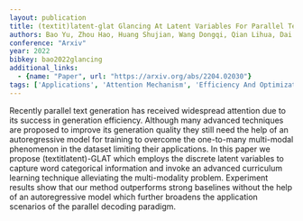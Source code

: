 ```yaml
---
layout: publication
title: (textit)latent-glat Glancing At Latent Variables For Parallel Text Generation
authors: Bao Yu, Zhou Hao, Huang Shujian, Wang Dongqi, Qian Lihua, Dai Xinyu, Chen Jiajun, Li Lei
conference: "Arxiv"
year: 2022
bibkey: bao2022glancing
additional_links:
  - {name: "Paper", url: "https://arxiv.org/abs/2204.02030"}
tags: ['Applications', 'Attention Mechanism', 'Efficiency And Optimization', 'GPT', 'Language Modeling', 'Model Architecture', 'Pretraining Methods', 'Training Techniques']
---
```

Recently parallel text generation has received widespread attention due to its success in generation efficiency. Although many advanced techniques are proposed to improve its generation quality they still need the help of an autoregressive model for training to overcome the one-to-many multi-modal phenomenon in the dataset limiting their applications. In this paper we propose (textitlatent)-GLAT which employs the discrete latent variables to capture word categorical information and invoke an advanced curriculum learning technique alleviating the multi-modality problem. Experiment results show that our method outperforms strong baselines without the help of an autoregressive model which further broadens the application scenarios of the parallel decoding paradigm.
